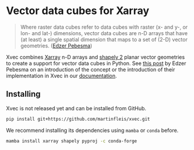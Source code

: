 # Vector data cubes for Xarray

> Where raster data cubes refer to data cubes with raster (x- and y-, or lon- and lat-) dimensions, vector data cubes are n-D arrays that have (at least) a single spatial dimension that maps to a set of (2-D) vector geometries. ([Edzer Pebesma](https://r-spatial.org/r/2022/09/12/vdc.html))

Xvec combines [Xarray](http://xarray.pydata.org) n-D arrays and [shapely 2](https://shapely.readthedocs.io/en/latest/) planar vector geometries to create a support for vector data cubes in Python. See [this post](https://r-spatial.org/r/2022/09/12/vdc.html) by Edzer Pebesma on an introduction of the concept or the introduction of their implementation in Xvec in our [documentation](https://xvec.readthedocs.io/en/latest/intro.html).

## Installing

Xvec is not released yet and can be installed from GitHub.

```sh
pip install git+https://github.com/martinfleis/xvec.git
```

We recommend installing its dependencies using `mamba` or `conda` before.

```sh
mamba install xarray shapely pyproj -c conda-forge
```
